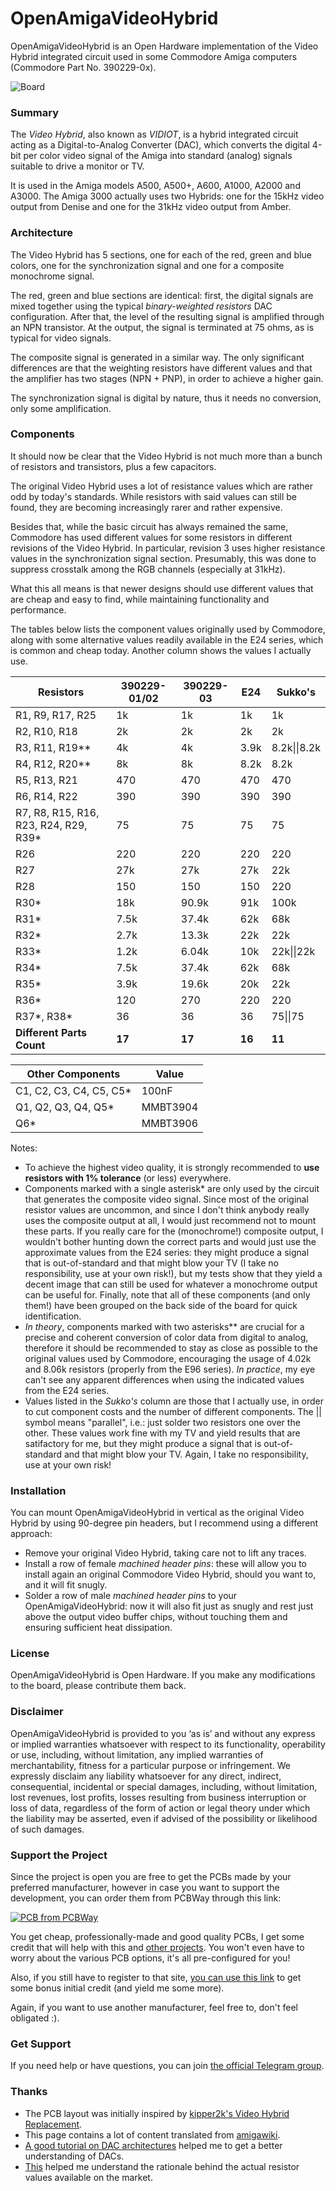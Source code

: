 # OpenAmigaVideoHybrid
OpenAmigaVideoHybrid is an Open Hardware implementation of the Video Hybrid integrated circuit used in some Commodore Amiga computers (Commodore Part No. 390229-0x).

![Board](https://raw.githubusercontent.com/SukkoPera/OpenAmigaVideoHybrid/master/doc/render-top.png)

### Summary
The *Video Hybrid*, also known as *VIDIOT*, is a hybrid integrated circuit acting as a Digital-to-Analog Converter (DAC), which converts the digital 4-bit per color video signal of the Amiga into standard (analog) signals suitable to drive a monitor or TV.

It is used in the Amiga models A500, A500+, A600, A1000, A2000 and A3000. The Amiga 3000 actually uses two Hybrids: one for the 15kHz video output from Denise and one for the 31kHz video output from Amber.

### Architecture
The Video Hybrid has 5 sections, one for each of the red, green and blue colors, one for the synchronization signal and one for a composite monochrome signal.

The red, green and blue sections are identical: first, the digital signals are mixed together using the typical *binary-weighted resistors* DAC configuration. After that, the level of the resulting signal is amplified through an NPN transistor. At the output, the signal is terminated at 75 ohms, as is typical for video signals.

The composite signal is generated in a similar way. The only significant differences are that the weighting resistors have different values and that the amplifier has two stages (NPN + PNP), in order to achieve a higher gain.

The synchronization signal is digital by nature, thus it needs no conversion, only some amplification.

### Components
It should now be clear that the Video Hybrid is not much more than a bunch of resistors and transistors, plus a few capacitors.

The original Video Hybrid uses a lot of resistance values which are rather odd by today's standards. While resistors with said values can still be found, they are becoming increasingly rarer and rather expensive.

Besides that, while the basic circuit has always remained the same, Commodore has used different values for some resistors in different revisions of the Video Hybrid. In particular, revision 3 uses higher resistance values in the synchronization signal section. Presumably, this was done to suppress crosstalk among the RGB channels (especially at 31kHz).

What this all means is that newer designs should use different values that are cheap and easy to find, while maintaining functionality and performance.

The tables below lists the component values originally used by Commodore, along with some alternative values readily available in the E24 series, which is common and cheap today. Another column shows the values I actually use.

|Resistors                             |390229-01/02|390229-03|E24   |Sukko's     |
|--------------------------------------|------------|---------|------|------------|
|R1, R9, R17, R25                      |1k          |1k       |1k    |1k          |
|R2, R10, R18                          |2k          |2k       |2k    |2k          |
|R3, R11, R19\*\*                      |4k          |4k       |3.9k  |8.2k\|\|8.2k|
|R4, R12, R20\*\*                      |8k          |8k       |8.2k  |8.2k        |
|R5, R13, R21                          |470         |470      |470   |470         |
|R6, R14, R22                          |390         |390      |390   |390         |
|R7, R8, R15, R16, R23, R24, R29, R39\*|75          |75       |75    |75          |
|R26                                   |220         |220      |220   |220         |
|R27                                   |27k         |27k      |27k   |22k         |
|R28                                   |150         |150      |150   |220         |
|R30\*                                 |18k         |90.9k    |91k   |100k        |
|R31\*                                 |7.5k        |37.4k    |62k   |68k         |
|R32\*                                 |2.7k        |13.3k    |22k   |22k         |
|R33\*                                 |1.2k        |6.04k    |10k   |22k\|\|22k  |
|R34\*                                 |7.5k        |37.4k    |62k   |68k         |
|R35\*                                 |3.9k        |19.6k    |20k   |22k         |
|R36\*                                 |120         |270      |220   |220         |
|R37\*, R38\*                          |36          |36       |36    |75\|\|75    |
|**Different Parts Count**             |**17**      |**17**   |**16**|**11**      |

|Other Components                    |Value   |
|------------------------------------|--------|
|C1, C2, C3, C4, C5, C5\*            |100nF   |
|Q1, Q2, Q3, Q4, Q5\*                |MMBT3904|
|Q6\*                                |MMBT3906|

Notes:
- To achieve the highest video quality, it is strongly recommended to **use resistors with 1% tolerance** (or less) everywhere.
- Components marked with a single asterisk\* are only used by the circuit that generates the composite video signal. Since most of the original resistor values are uncommon, and since I don't think anybody really uses the composite output at all, I would just recommend not to mount these parts. If you really care for the (monochrome!) composite output, I wouldn't bother hunting down the correct parts and would just use the approximate values from the E24 series: they might produce a signal that is out-of-standard and that might blow your TV (I take no responsibility, use at your own risk!), but my tests show that they yield a decent image that can still be used for whatever a monochrome output can be useful for. Finally, note that all of these components (and only them!) have been grouped on the back side of the board for quick identification.
- *In theory*, components marked with two asterisks** are crucial for a precise and coherent conversion of color data from digital to analog, therefore it should be recommended to stay as close as possible to the original values used by Commodore, encouraging the usage of 4.02k and 8.06k resistors (properly from the E96 series). *In practice*, my eye can't see any apparent differences when using the indicated values from the E24 series.
- Values listed in the *Sukko's* column are those that I actually use, in order to cut component costs and the number of different components. The \|\| symbol means "parallel", i.e.: just solder two resistors one over the other. These values work fine with my TV and yield results that are satifactory for me, but they might produce a signal that is out-of-standard and that might blow your TV. Again, I take no responsibility, use at your own risk!

### Installation
You can mount OpenAmigaVideoHybrid in vertical as the original Video Hybrid by using 90-degree pin headers, but I recommend using a different approach:
- Remove your original Video Hybrid, taking care not to lift any traces.
- Install a row of female *machined header pins*: these will allow you to install again an original Commodore Video Hybrid, should you want to, and it will fit snugly.
- Solder a row of male *machined header pins* to your OpenAmigaVideoHybrid: now it will also fit just as snugly and rest just above the output video buffer chips, without touching them and ensuring sufficient heat dissipation.

### License
OpenAmigaVideoHybrid is Open Hardware. If you make any modifications to the board, please contribute them back.

### Disclaimer
OpenAmigaVideoHybrid is provided to you ‘as is’ and without any express or implied warranties whatsoever with respect to its functionality, operability or use, including, without limitation, any implied warranties of merchantability, fitness for a particular purpose or infringement. We expressly disclaim any liability whatsoever for any direct, indirect, consequential, incidental or special damages, including, without limitation, lost revenues, lost profits, losses resulting from business interruption or loss of data, regardless of the form of action or legal theory under which the liability may be asserted, even if advised of the possibility or likelihood of such damages.

### Support the Project
Since the project is open you are free to get the PCBs made by your preferred manufacturer, however in case you want to support the development, you can order them from PCBWay through this link:

[![PCB from PCBWay](https://www.pcbway.com/project/img/images/frompcbway.png)](https://www.pcbway.com/project/shareproject/OpenAmigaVideoHybrid_V1.html)

You get cheap, professionally-made and good quality PCBs, I get some credit that will help with this and [other projects](https://www.pcbway.com/project/member/shareproject/?bmbid=41100). You won't even have to worry about the various PCB options, it's all pre-configured for you!

Also, if you still have to register to that site, [you can use this link](https://www.pcbway.com/setinvite.aspx?inviteid=41100) to get some bonus initial credit (and yield me some more).

Again, if you want to use another manufacturer, feel free to, don't feel obligated :).

### Get Support
If you need help or have questions, you can join [the official Telegram group](https://t.me/joinchat/HUHdWBC9J9JnYIrvTYfZmg).


### Thanks
- The PCB layout was initially inspired by [kipper2k's Video Hybrid Replacement](http://eab.abime.net/showthread.php?t=68311).
- This page contains a lot of content translated from [amigawiki](http://www.amigawiki.de/doku.php?id=de:parts:vidiot).
- [A good tutorial on DAC architectures](http://www.circuitstoday.com/digital-to-analog-converters-da) helped me to get a better understanding of DACs.
- [This](http://logwell.com/tech/components/resistor_values.html) helped me understand the rationale behind the actual resistor values available on the market.
